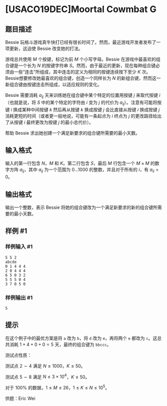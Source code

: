 # [USACO19DEC]Moortal Cowmbat G

## 题目描述

Bessie 玩格斗游戏真牛快打已经有很长时间了。然而，最近游戏开发者发布了一项更新，这迫使 Bessie 改变她的打法。

游戏总共使用 $M$ 个按键，标记为前 $M$ 个小写字母。Bessie 在游戏中最喜欢的组合键是一个长为 $N$ 的按键字符串 $S$。然而，由于最近的更新，现在每种组合键必须由一些“连击”所组成，其中连击的定义为相同的按键连续按下至少 $K$ 次。Bessie想要修改她最喜欢的组合键，创造一个同样长为 $N$ 的新组合键，然而这一新组合键由按键连击所组成，以适应规则的变化。

Bessie 需要消耗 $a_{ij}$ 天来训练她在组合键中某个特定的位置用按键 $j$ 来取代按键 $i$（也就是说，将 $S$ 中的某个特定的字符由 $i$ 变为 $j$ 的代价为 $a_{ij}$）。注意有可能将按键 $i$ 换成某种中间按键 $k$ 然后再从按键 $k$ 换成按键 $j$ 会比直接从按键 $i$ 换成按键 $j$ 消耗更短的时间（或者更一般地说，可能有一条起点为 $i$ 终点为 $j$ 的更改路径给出了从按键 $i$ 最终更改为按键 $j$ 的最小总代价）。

帮助 Bessie 求出她创建一个满足新要求的组合键所需要的最小天数。

## 输入格式

输入的第一行包含 $N$，$M$ 和 $K$。第二行包含 $S$，最后 $M$ 行包含一个 $M\times M$ 的数字方阵 $a_{ij}$，其中 $a_{ij}$ 为一个范围为 $0 \ldots 1000$ 的整数，并且对于所有的 $i$，有 $a_{ii} = 0$。

## 输出格式

输出一个整数，表示 Bessie 将她的组合键改为一个满足新要求的新的组合键所需要的最小天数。

## 样例 #1

### 样例输入 #1
```
5 5 2
abcde
0 1 4 4 4
2 0 4 4 4
6 5 0 3 2
5 5 5 0 4
3 7 0 5 0
```

### 样例输出 #1

```
5
```

## 提示

在这个例子中的最优方案是将 `a` 改为 `b`，将 `d` 改为 `e`，再将两个 `e` 都改为 `c`。这总共消耗 $1+4+0+0=5$ 天，最终的组合键为 `bbccc`。

测试点性质：

测试点 $2\sim 4$ 满足 $N\le 1000$，$K\le 50$。

测试点 $5\sim 8$ 满足 $N\le 3\times 10^4$，$K\le 50$。

对于 $100\%$ 的数据，$1 \leq M \leq 26$，$1 \leq K\leq N \leq 10^5$。

供题：Eric Wei
